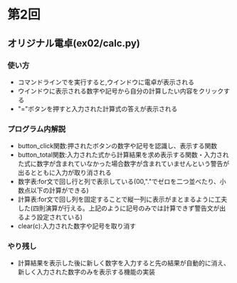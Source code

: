 # 第2回
## オリジナル電卓(ex02/calc.py)
### 使い方
* コマンドラインでを実行すると,ウインドウに電卓が表示される
* ウインドウに表示される数字や記号から自分の計算したい内容をクリックする
* "="ボタンを押すと入力された計算式の答えが表示される
### プログラム内解説
* button_click関数:押されたボタンの数字や記号を認識し、表示する関数
* button_total関数:入力された式から計算結果を求め表示する関数・入力された式に数字が含まれていなかった場合数字が含まれていませんという警告が出るとともに入力が取り消される
* 数字表:for文で回し行と列で表示している(00,"."でゼロを二つ並べたり、小数点以下の計算ができる)
* 計算表:for文で回し列を固定することで縦一列に表示がまとまるように工夫した(四則演算が行える。上記のように記号のみでは計算できず警告文が出るよう設定されている)
* clear(c):入力された数字や記号を取り消す
### やり残し
* 計算結果を表示した後に新しく数字を入力すると先の結果が自動的に消え、新しく入力された数字のみを表示する機能の実装